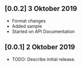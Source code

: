 ## [0.0.2] 3 Oktober 2019

* Format changes
* Added sample
* Started on API Documentation

## [0.0.1] 2 Oktober 2019

* TODO: Describe initial release.



